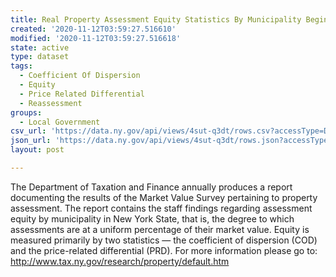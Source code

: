 ```yaml
---
title: Real Property Assessment Equity Statistics By Municipality Beginning 2004
created: '2020-11-12T03:59:27.516610'
modified: '2020-11-12T03:59:27.516618'
state: active
type: dataset
tags:
  - Coefficient Of Dispersion
  - Equity
  - Price Related Differential
  - Reassessment
groups:
  - Local Government
csv_url: 'https://data.ny.gov/api/views/4sut-q3dt/rows.csv?accessType=DOWNLOAD'
json_url: 'https://data.ny.gov/api/views/4sut-q3dt/rows.json?accessType=DOWNLOAD'
layout: post

---
```

The Department of Taxation and Finance annually produces a report documenting the results of the Market Value Survey pertaining to property assessment.  The report contains the staff findings regarding assessment equity by municipality in New York State, that is, the degree to which assessments are at a uniform percentage of their market value.  Equity is measured primarily by two statistics — the coefficient of dispersion (COD) and the price-related differential (PRD).  For more information please go to:  http://www.tax.ny.gov/research/property/default.htm
